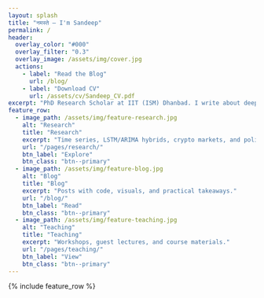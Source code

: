 ```yaml
---
layout: splash
title: "नमस्ते — I'm Sandeep"
permalink: /
header:
  overlay_color: "#000"
  overlay_filter: "0.3"
  overlay_image: /assets/img/cover.jpg
  actions:
    - label: "Read the Blog"
      url: /blog/
    - label: "Download CV"
      url: /assets/cv/Sandeep_CV.pdf
excerpt: "PhD Research Scholar at IIT (ISM) Dhanbad. I write about deep learning for finance, crypto policy, and reproducible research."
feature_row:
  - image_path: /assets/img/feature-research.jpg
    alt: "Research"
    title: "Research"
    excerpt: "Time series, LSTM/ARIMA hybrids, crypto markets, and policy."
    url: "/pages/research/"
    btn_label: "Explore"
    btn_class: "btn--primary"
  - image_path: /assets/img/feature-blog.jpg
    alt: "Blog"
    title: "Blog"
    excerpt: "Posts with code, visuals, and practical takeaways."
    url: "/blog/"
    btn_label: "Read"
    btn_class: "btn--primary"
  - image_path: /assets/img/feature-teaching.jpg
    alt: "Teaching"
    title: "Teaching"
    excerpt: "Workshops, guest lectures, and course materials."
    url: "/pages/teaching/"
    btn_label: "View"
    btn_class: "btn--primary"
---
```


{% include feature_row %}
